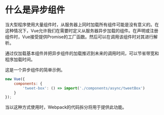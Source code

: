 # 什么是异步组件
当大型程序使用大量组件时，从服务器上同时加载所有组件可能是没有意义的。在这种情况下，Vue允许我们在需要时定义从服务器异步加载的组件。在声明或注册组件时，Vue接受提供Promise的工厂函数。然后可以在调用该组件时对其进行解析。

通过仅加载基本组件并把异步组件的加载推迟到未来的调用时间，可以节省带宽和程序加载时间。

这是一个异步组件的简单示例。

```js
new Vue({
	components: {
		'tweet-box': () => import('./components/async/tweetBox')
	}
});
```

当以这种方式使用时，Webpack的代码拆分将用于提供此功能。
